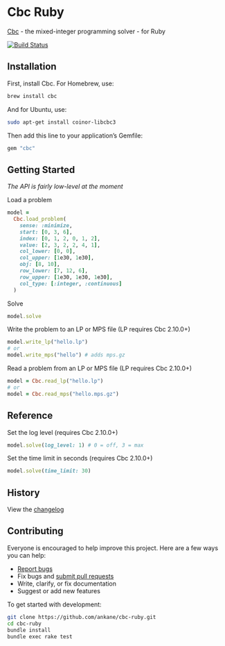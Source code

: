 # Cbc Ruby

[Cbc](https://github.com/coin-or/Cbc) - the mixed-integer programming solver - for Ruby

[![Build Status](https://github.com/ankane/cbc-ruby/workflows/build/badge.svg?branch=master)](https://github.com/ankane/cbc-ruby/actions)

## Installation

First, install Cbc. For Homebrew, use:

```sh
brew install cbc
```

And for Ubuntu, use:

```sh
sudo apt-get install coinor-libcbc3
```

Then add this line to your application’s Gemfile:

```ruby
gem "cbc"
```

## Getting Started

*The API is fairly low-level at the moment*

Load a problem

```ruby
model =
  Cbc.load_problem(
    sense: :minimize,
    start: [0, 3, 6],
    index: [0, 1, 2, 0, 1, 2],
    value: [2, 3, 2, 2, 4, 1],
    col_lower: [0, 0],
    col_upper: [1e30, 1e30],
    obj: [8, 10],
    row_lower: [7, 12, 6],
    row_upper: [1e30, 1e30, 1e30],
    col_type: [:integer, :continuous]
  )
```

Solve

```ruby
model.solve
```

Write the problem to an LP or MPS file (LP requires Cbc 2.10.0+)

```ruby
model.write_lp("hello.lp")
# or
model.write_mps("hello") # adds mps.gz
```

Read a problem from an LP or MPS file (LP requires Cbc 2.10.0+)

```ruby
model = Cbc.read_lp("hello.lp")
# or
model = Cbc.read_mps("hello.mps.gz")
```

## Reference

Set the log level (requires Cbc 2.10.0+)

```ruby
model.solve(log_level: 1) # 0 = off, 3 = max
```

Set the time limit in seconds (requires Cbc 2.10.0+)

```ruby
model.solve(time_limit: 30)
```

## History

View the [changelog](https://github.com/ankane/cbc-ruby/blob/master/CHANGELOG.md)

## Contributing

Everyone is encouraged to help improve this project. Here are a few ways you can help:

- [Report bugs](https://github.com/ankane/cbc-ruby/issues)
- Fix bugs and [submit pull requests](https://github.com/ankane/cbc-ruby/pulls)
- Write, clarify, or fix documentation
- Suggest or add new features

To get started with development:

```sh
git clone https://github.com/ankane/cbc-ruby.git
cd cbc-ruby
bundle install
bundle exec rake test
```
